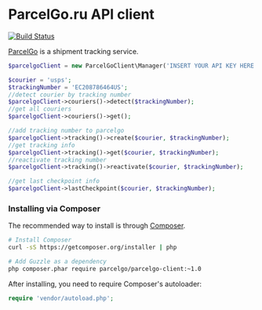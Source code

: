 ParcelGo.ru API client
================================================
[![Build Status](https://travis-ci.org/parcelgo/api-client-php.svg?branch=master)](https://travis-ci.org/parcelgo/api-client-php)

[ParcelGo](http://parcelgo.ru/ "parcelgo.ru") is a shipment tracking service.

```php
$parcelgoClient = new ParcelGoClient\Manager('INSERT YOUR API KEY HERE');

$courier = 'usps';
$trackingNumber = 'EC208786464US';
//detect courier by tracking number
$parcelgoClient->couriers()->detect($trackingNumber);
//get all couriers
$parcelgoClient->couriers()->get();

//add tracking number to parcelgo 
$parcelgoClient->tracking()->create($courier, $trackingNumber);
//get tracking info
$parcelgoClient->tracking()->get($courier, $trackingNumber);
//reactivate tracking number 
$parcelgoClient->tracking()->reactivate($courier, $trackingNumber);

//get last checkpoint info
$parcelgoClient->lastCheckpoint($courier, $trackingNumber);
```

### Installing via Composer

The recommended way to install is through [Composer](http://getcomposer.org).

```bash
# Install Composer
curl -sS https://getcomposer.org/installer | php

# Add Guzzle as a dependency
php composer.phar require parcelgo/parcelgo-client:~1.0
```

After installing, you need to require Composer's autoloader:

```php
require 'vendor/autoload.php';
```



